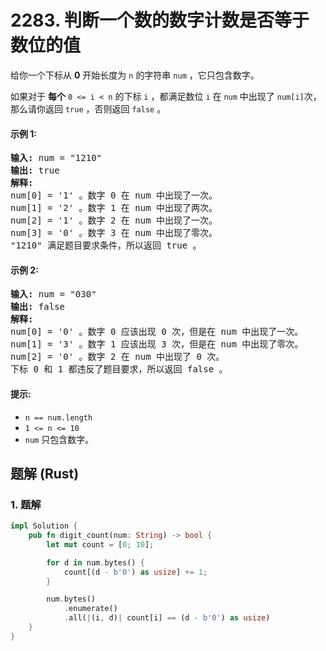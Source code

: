 # 2283. 判断一个数的数字计数是否等于数位的值
给你一个下标从 **0** 开始长度为 `n` 的字符串 `num` ，它只包含数字。

如果对于 **每个** `0 <= i < n` 的下标 `i` ，都满足数位 `i` 在 `num` 中出现了 `num[i]`次，那么请你返回 `true` ，否则返回 `false` 。

#### 示例 1:
<pre>
<strong>输入:</strong> num = "1210"
<strong>输出:</strong> true
<strong>解释:</strong>
num[0] = '1' 。数字 0 在 num 中出现了一次。
num[1] = '2' 。数字 1 在 num 中出现了两次。
num[2] = '1' 。数字 2 在 num 中出现了一次。
num[3] = '0' 。数字 3 在 num 中出现了零次。
"1210" 满足题目要求条件，所以返回 true 。
</pre>

#### 示例 2:
<pre>
<strong>输入:</strong> num = "030"
<strong>输出:</strong> false
<strong>解释:</strong>
num[0] = '0' 。数字 0 应该出现 0 次，但是在 num 中出现了一次。
num[1] = '3' 。数字 1 应该出现 3 次，但是在 num 中出现了零次。
num[2] = '0' 。数字 2 在 num 中出现了 0 次。
下标 0 和 1 都违反了题目要求，所以返回 false 。
</pre>

#### 提示:
* `n == num.length`
* `1 <= n <= 10`
* `num` 只包含数字。

## 题解 (Rust)

### 1. 题解
```Rust
impl Solution {
    pub fn digit_count(num: String) -> bool {
        let mut count = [0; 10];

        for d in num.bytes() {
            count[(d - b'0') as usize] += 1;
        }

        num.bytes()
            .enumerate()
            .all(|(i, d)| count[i] == (d - b'0') as usize)
    }
}
```

